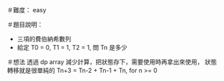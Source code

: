 ＃難度： easy

＃題目說明： 
- 三項的費伯納希數列
- 給定 T0 = 0, T1 = 1, T2 = 1, 問 Tn 是多少

＃想法
透過 dp array 減少計算，把狀態存下，需要使用時再拿出來使用，
狀態轉移就是很單純的 Tn+3 = Tn-2 + Tn-1 + Tn, for n >= 0



 


